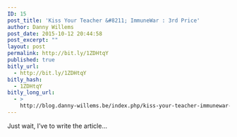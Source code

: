 ```yaml
---
ID: 15
post_title: 'Kiss Your Teacher &#8211; ImmuneWar : 3rd Price'
author: Danny Willems
post_date: 2015-10-12 20:44:58
post_excerpt: ""
layout: post
permalink: http://bit.ly/1ZDHtqY
published: true
bitly_url:
  - http://bit.ly/1ZDHtqY
bitly_hash:
  - 1ZDHtqY
bitly_long_url:
  - >
    http://blog.danny-willems.be/index.php/kiss-your-teacher-immunewar-3rd-price/
---
```

<div class="entry-content">
Just wait, I’ve to write the article…
</div>